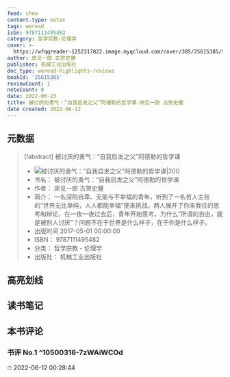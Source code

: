 ```yaml
---
feed: show
content-type: notes
tags: weread
isbn: 9787111495482
category: 哲学宗教-伦理学
cover: >-
  https://wfqqreader-1252317822.image.myqcloud.com/cover/385/25615385/t7_25615385.jpg
author: 岸见一郎 古贺史健
publisher: 机械工业出版社
doc_type: weread-highlights-reviews
bookId: '25615385'
reviewCount: 1
noteCount: 0
date: 2022-06-23
title: 被讨厌的勇气：“自我启发之父”阿德勒的哲学课-岸见一郎 古贺史健
date created: 2022-06-12
---
```


## 元数据

> [!abstract] 被讨厌的勇气：“自我启发之父”阿德勒的哲学课
> - ![ 被讨厌的勇气：“自我启发之父”阿德勒的哲学课|200](https://wfqqreader-1252317822.image.myqcloud.com/cover/385/25615385/t7_25615385.jpg)
> - 书名： 被讨厌的勇气：“自我启发之父”阿德勒的哲学课
> - 作者： 岸见一郎 古贺史健
> - 简介： 一名深陷自卑、无能与不幸福的青年，听到了一名哲人主张的“世界无比单纯，人人都能幸福”便来挑战，两人展开了你来我往的思考和辩论，在一夜一夜过去后，青年开始思考，为什么“所谓的自由，就是被别人讨厌”？问题不在于世界是什么样子，在于你是什么样子。
> - 出版时间 2017-05-01 00:00:00
> - ISBN： 9787111495482
> - 分类： 哲学宗教 - 伦理学
> - 出版社： 机械工业出版社

## 高亮划线

## 读书笔记

## 本书评论

### 书评 No.1  ^10500316-7zWAiWCOd

⏱ 2022-06-12 00:28:44
